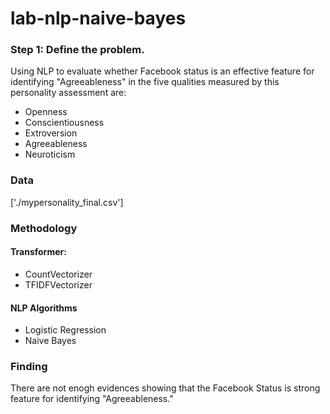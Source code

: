 # lab-nlp-naive-bayes

### Step 1: Define the problem.

Using NLP to evaluate whether Facebook status is an effective feature for identifying "Agreeableness" in the five qualities measured by this personality assessment are:

* Openness
* Conscientiousness
* Extroversion
* Agreeableness
* Neuroticism

### Data
['./mypersonality_final.csv']

### Methodology

#### Transformer:
- CountVectorizer
- TFIDFVectorizer

#### NLP Algorithms
- Logistic Regression
- Naive Bayes

### Finding
There are not enogh evidences showing that the Facebook Status is strong feature for identifying "Agreeableness."

